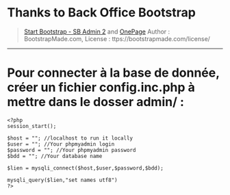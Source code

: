 # Thanks to Back Office Bootstrap 
> [Start Bootstrap - SB Admin 2](https://startbootstrap.com/template-overviews/sb-admin-2/)
and
> [OnePage](https://bootstrapmade.com/onepage-multipurpose-bootstrap-template/) Author : BootstrapMade.com, License : ttps://bootstrapmade.com/license/

___________________
# Pour connecter à la base de donnée, créer un fichier config.inc.php à mettre dans le dosser admin/ :
```
<?php
session_start();

$host = ""; //localhost to run it locally
$user = ""; //Your phpmyadmin login
$password = ""; //Your phpmyadmin password
$bdd = ""; //Your database name

$lien = mysqli_connect($host,$user,$password,$bdd);

mysqli_query($lien,"set names utf8")
?>
```